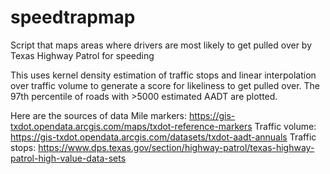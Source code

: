 # speedtrapmap
Script that maps areas where drivers are most likely to get pulled over by Texas Highway Patrol for speeding

This uses kernel density estimation of traffic stops and linear interpolation over traffic volume to generate a score for likeliness to get pulled over. The 97th percentile of roads with >5000 estimated AADT are plotted.

Here are the sources of data
Mile markers: https://gis-txdot.opendata.arcgis.com/maps/txdot-reference-markers
Traffic volume: https://gis-txdot.opendata.arcgis.com/datasets/txdot-aadt-annuals
Traffic stops: https://www.dps.texas.gov/section/highway-patrol/texas-highway-patrol-high-value-data-sets
